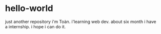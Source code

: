 # hello-world
just another repository
i'm Toàn. i'learning web dev. about six month i have a internship. i hope i can do it.
